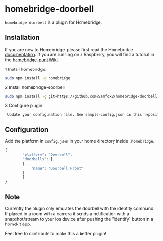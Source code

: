 # homebridge-doorbell

`homebridge-doorbell` is a plugin for Homebridge.

## Installation

If you are new to Homebridge, please first read the Homebridge [documentation](https://www.npmjs.com/package/homebridge).
If you are running on a Raspberry, you will find a tutorial in the [homebridge-punt Wiki](https://github.com/cflurin/homebridge-punt/wiki/Running-Homebridge-on-a-Raspberry-Pi).

1 Install homebridge:
```sh
sudo npm install -g homebridge
```
2 Install homebridge-doorbell:
```sh
sudo npm install -g git+https://github.com/Samfox2/homebridge-doorbell.git
```
3 Configure plugin:
```sh
 Update your configuration file. See sample-config.json in this repository for a sample. 
```
## Configuration

Add the platform in `config.json` in your home directory inside `.homebridge`.

```js
{
	    "platform": "Doorbell",
	    "doorbells": [
	    {
            "name": "Doorbell Front"
	    }
	    ]
}
```

## Note
Currently the plugin only emulates the doorbell with the identify command.
If placed in a room with a camera it sends a notification with a snapshot/stream to your ios device after pushing the "identify" button in a homekit app.

Feel free to contribute to make this a better plugin!

